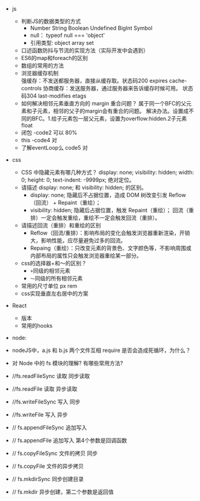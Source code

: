 - js
   - 判断JS的数据类型的方式
      - Number String Boolean Undefined BigInt Symbol
      - null： typeof null === 'object'
      - 引用类型: object array set
   - 口述函数防抖与节流的实现方法（实际开发中会遇到）
   - ES6的map和foreach的区别
   - 数组的常用的方法
   - 浏览器缓存机制  
      强缓存：不发送都服务器，直接从缓存取。状态码200  expires cache-controls
      协商缓存：发送服务器，通过服务器来告诉缓存时候可用。 状态码304 last-modifies etags
   - 如何解决相邻元素垂直方向的 margin 重合问题？ 
     属于同一个BFC的父元素和子元素，相邻的父子的margin会有重合的问题。
     解决办法。设置成不同的BFC。1.给子元素包一层父元素，设置为overflow:hidden.2子元素float
   - 闭包 -code2  可以 80%
   - this -code4  对
   - 了解eventLoop么  code5 对
   
- css
   - CSS 中隐藏元素有哪几种方式？
      display: none; 
      visibility: hidden; 
      width: 0; height: 0; 
      text-indent: -9999px; 
      绝对定位。
   - 请描述 display: none; 和 visibility: hidden; 的区别。
      - display: none; 隐藏后不占据位置，造成 DOM 树改变引发 Reflow（回流） + Repaint（重绘）；
      - visibility: hidden; 隐藏后占据位置，触发 Repaint（重绘）；
      回流（重排）一定会触发重绘，重绘不一定会触发回流（重排）。
   - 请描述回流（重排）和重绘的区别
      - Reflow（回流/重排）：影响布局的变化会触发浏览器重新渲染，开销大，影响性能，应尽量避免过多的回流。
      - Repaing（重绘）：只改变元素的背景色、文字颜色等，不影响周围或内部布局的属性只会触发浏览器重绘某一部分。
   - css的选择器+和～的区别？
      - `+`同级的相邻元素
      - `～`同级的所有相邻元素
   - 常用的尺寸单位
      px rem
   - css实现垂直左右居中的方案
- React
   - 版本
   - 常用的hooks

- node:
- nodeJS中，a.js 和 b.js 两个文件互相 require 是否会造成死循环，为什么？
- 对 Node 中的 fs 模块的理解? 有哪些常用方法?
- //fs.readFileSync 读取 同步读取
- //fs.readFile 读取 异步读取
- //fs.writeFileSync 写入 同步
- //fs.writeFile 写入 异步
- // fs.appendFileSync 追加写入
- // fs.appendFile 追加写入 第4个参数是回调函数
- // fs.copyFileSync  文件的拷贝 同步
- // fs.copyFile 文件的异步拷贝
- // fs.mkdirSync 同步创建目录
- // fs.mkdir  异步创建，第二个参数是返回值